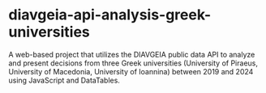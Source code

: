 # diavgeia-api-analysis-greek-universities
A web-based project that utilizes the DIAVGEIA public data API to analyze and present decisions from three Greek universities (University of Piraeus, University of Macedonia, University of Ioannina) between 2019 and 2024 using JavaScript and DataTables.
